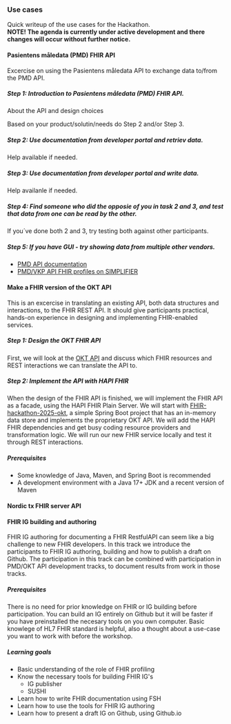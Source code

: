 ### Use cases

Quick writeup of the use cases for the Hackathon.  
**NOTE! The agenda is currently under active development and there changes will occur without further notice.**  

#### Pasientens måledata (PMD) FHIR API

Excercise on using the Pasientens måledata API to exchange data to/from the PMD API.

##### Step 1: Introduction to Pasientens måledata (PMD) FHIR API.
About the API and design choices 

Based on your product/solutin/needs do Step 2 and/or Step 3.

##### Step 2: Use documentation from developer portal and retriev data.
Help available if needed.

##### Step 3: Use documentation from developer portal and write data.
Help availanle if needed.

##### Step 4: Find someone who did the opposie of you in task 2 and 3, and test that data from one can be read by the other.
If you´ve done both 2 and 3, try testing both against other participants.

##### Step 5: If you have GUI - try showing data from multiple other vendors.

* [PMD API documentation](https://utviklerportal.nhn.no/informasjonstjenester/pasientens-maaledata/)
* [PMD/VKP API FHIR profiles on SIMPLIFIER](https://simplifier.net/VelferdteknologiskknutepunktR4)

#### Make a FHIR version of the OKT API

This is an excercise in translating an existing API, both data structures and interactions, to the FHIR REST API. It should give participants practical, hands-on experience in designing and implementing FHIR-enabled services.

##### Step 1: Design the OKT FHIR API

First, we will look at the [OKT API](https://utviklerportal.nhn.no/informasjonstjenester/felles-journalloeft/okt-prototype/okt-api) and discuss which FHIR resources and REST interactions we can translate the API to.

##### Step 2: Implement the API with HAPI FHIR

When the design of the FHIR API is finished, we will implement the FHIR API as a facade, using the HAPI FHIR Plain Server. We will start with [FHIR-hackathon-2025-okt](https://github.com/HL7Norway/FHIR-hackathon-2025-okt), a simple Spring Boot project that has an in-memory data store and implements the proprietary OKT API. We will add the HAPI FHIR dependencies and get busy coding resource providers and transformation logic. We will run our new FHIR service locally and test it through REST interactions.

##### Prerequisites

* Some knowledge of Java, Maven, and Spring Boot is recommended
* A development environment with a Java 17+ JDK and a recent version of Maven

#### Nordic tx FHIR server API

#### FHIR IG building and authoring

FHIR IG authoring for documenting a FHIR RestfulAPI can seem like a big challenge to new FHIR developers. In this track we introduce the participants to FHIR IG authoring, building and how to publish a draft on Github. The participation in this track can be combined with participation in PMD/OKT API development tracks, to document results from work in those tracks.

##### Prerequisites

There is no need for prior knowledge on FHIR or IG building before participation. You can build an IG entirely on Github but it will be faster if you have preinstalled the necesary tools on you own computer. Basic knowlege of HL7 FHIR standard is helpful, also a thought about a use-case you want to work with before the workshop.

##### Learning goals

* Basic understanding of the role of FHIR profiling  
* Know the necessary tools for building FHIR IG's  
  * IG publisher  
  * SUSHI  
* Learn how to write FHIR documentation using FSH  
* Learn how to use the tools for FHIR IG authoring  
* Learn how to present a draft IG on Github, using Github.io  
